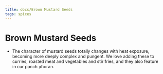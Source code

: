 ```yaml
---
title: docs/Brown Mustard Seeds
tags: spices
---
```


# Brown Mustard Seeds
- The character of mustard seeds totally changes with heat exposure, becoming more deeply complex and pungent. We love adding these to curries, roasted meat and vegetables and stir fries, and they also feature in our panch phoran.